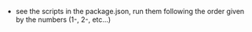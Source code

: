 - see the scripts in the package.json, run them following the order given by the numbers (1-, 2-, etc...)
